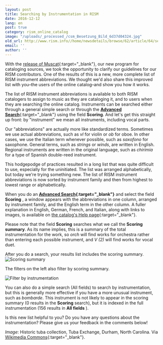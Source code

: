 ```yaml
---
layout: post
title: Searching by Instrumentation in RISM
date: 2016-12-12
lang: en
post: true
category: rism_online_catalog
image: "/uploads/_processed_/csm_Besetzung_Bild_6d37d04324.jpg"
old_url: http://www.rism.info//home/newsdetails/browse/62/article/64/searching-by-instrumentation-in-rism.html
email: ''
author: ''
---
```



With the [release of Muscat](/self_representation/2016/11/14/welcome-muscat.html){:target="_blank"}, our new program for cataloging sources, we took the opportunity to clarify our guidelines for our RISM contributors. One of the results of this is a new, more complete list of RISM instrument abbreviations. We thought we'd also share this improved list with you–the users of the online catalog–and show you how it works.

The list of RISM instrument abbreviations is available to both RISM catalogers to assign to music as they are cataloging it, and to users when they are searching the online catalog. Instruments can be searched either through a general simple search or through the [**Advanced Search**](https://opac.rism.info/metaopac/start.do?View=rism&SearchType=2&Language=en){:target="_blank"} using the field **Scoring**. And let's get this straight up front: by "instrument" we mean all instruments, including vocal parts.

Our "abbreviations" are actually more like standardized terms. Sometimes we use actual abbreviations, such as _vl_ for violin or _ob_ for oboe. In other cases, we use the Italian term whenever possible, such as _saxofono_ for saxophone. General terms, such as _strings_ or _winds_, are written in English. Regional instruments are written in the original language, such as _chirimía_ for a type of Spanish double-reed instrument.

This hodgepodge of practices resulted in a long list that was quite difficult to use, especially for the uninitiated. The list was arranged alphabetically, but today we're trying something new. The list of RISM instrument abbreviations is now sorted by instrument family and then from highest to lowest range or alphabetically.

When you do an **[Advanced Search](https://opac.rism.info/metaopac/start.do?View=rism&SearchType=2&Language=en){:target="_blank"}** and select the field **Scoring** , a window appears with the abbreviations in one column, arranged by instrument family, and the English term in the other column. A fuller explanation in English, German, French, and Italian, along with links to images, is available on [the catalog's Help page](https://opac.rism.info/index.php?id=4&L=1#c155){:target="_blank"}.

Please note that the field **Scoring** searches what we call the **Scoring summary**. As its name implies, this is a summary of the total instrumentation for the work, so _orch_ will find works for orchestra rather than entering each possible instrument, and _V (2)_ will find works for vocal duet.

After you do a search, your results list includes the scoring summary.
![Scoring summary](http://rism.info/fileadmin/content/news/Besetzung_Suche_ex_1_779_x_736.jpg)

The filters on the left also filter by scoring summary.

![Filter by instrumentation](http://rism.info/fileadmin/content/news/Besetzung_Suche_ex_2_162_x_237.jpg)

You can also do a simple search (All fields) to search by instrumentation, but this is generally more effective if you have a more unusual instrument, such as _bombarde_. This instrument is not likely to appear in the scoring summary (0 results in the **Scoring** search), but it is indexed in the full instrumentation (156 results in **All fields** ).

Is this new list helpful to you? Do you have any questions about the instrumentation? Please give us your feedback in the comments below!


_Image_: Historic tuba collection, Tuba Exchange, Durham, North Carolina. Via [Wikimedia Commons](https://commons.wikimedia.org/wiki/File:Historic_tuba_collection_(8635531700).jpg){:target="_blank"}.



<script type="text/javascript">var switchTo5x=true;</script><script type="text/javascript" src="http://w.sharethis.com/button/buttons.js"></script><script type="text/javascript">stLight.options({publisher: "9b601438-1ce1-49d8-bfd7-9cff5df54c17", doNotHash: false, doNotCopy: false, hashAddressBar: false});</script>
